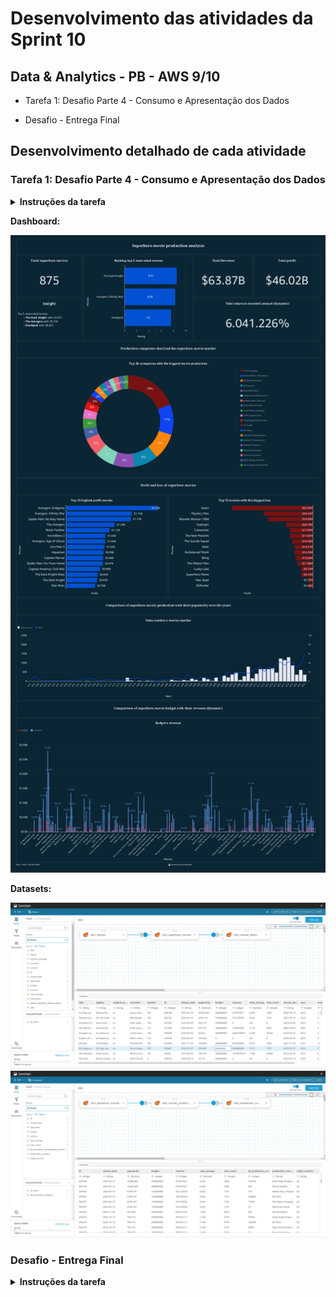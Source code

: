 # Desenvolvimento das atividades da Sprint 10

## Data & Analytics - PB - AWS 9/10

- Tarefa 1: Desafio Parte 4 - Consumo e Apresentação dos Dados

- Desafio - Entrega Final

## Desenvolvimento detalhado de cada atividade

### Tarefa 1: Desafio Parte 4 - Consumo e Apresentação dos Dados

<details>
<summary>
<b>Instruções da tarefa</b>
</summary>
Chegamos na última etapa do desafio. Até este ponto, suas atividades no data lake foram voltadas à ingestão e preparação dos dados. Agora é momento de extrair insights, apresentando-os através de uma ferramenta de visualização de dados (QuickSight).

Para tal, você deverá criar um dashboard no AWS QuickSight, utilizando como fonte de dados as tabelas que estão na camada Refined do data lake. Considere utilizar o Athena para como tipo de datasource.

Seu dashboard deve conter, no mínimo 3 tipos de gráficos diferentes.

**Perguntas dessa tarefa**

1. No AWS QuickSight:

- criar as  fonte de dados para o AWS Athena.

- criar visualizações

- publicar seus dashboards, compartilhando-os com seu monitor

Certifique-se que os dados consumidos estejam na versão final para evitar retrabalho.

</details>

**Dashboard:**

![Dashboard](Dashboard.png)

**Datasets:**

![Dashboard](Dataset_movies.png)
![Dashboard](Dataset_companies.png)

### Desafio - Entrega Final

<details>
<summary>
<b>Instruções da tarefa</b>
</summary>
A apresentação final do desafio deverá ser realizada por meio de um **vídeo**, de no máximo, **15 minutos**.

Esperamos que sua apresentação responda às seguintes perguntas:

- Qual foi o gênero de filmes e séries abordado e qual foi o refinamento que você definiu para sua entrega final?

- Quais foram as etapas do desafio? Como você as desenvolveu? Houveram dificuldades? Nos mostre um pouco do código em execução :)

- Como ficou seu modelo de dados?

- Como ficou seu dashboard? O que os dados estão nos contando?

- Como você imagina que os conhecimentos obtidos no decorrer do Programa de Bolsas podem gerar valor para os clientes da Compass?

**Onde você deverá realizar a entrega do vídeo?**

Em sua conta do Office365, você tem acesso ao serviço **Stream**. É por meio dele que você fará a entrega da sua apresentação final.

Na tela inicial do serviço, escolha a opção **Upload** para carregar seu vídeo de apresentação.

Após concluir o processo de **Upload**, você deverá compartilhar o arquivo com o grupo **studio.dataanalystics.scholarshipprogram**.

A opção de compartilhamento é uma das ações apresentadas quando você fica com o mouse sobre o nome do arquivo no Stream. Escolha compartilhar com um e-mail e nele informe o usuário **studio.dataanalystics.scholarshipprogram**.

Na tela de compartilhamento, mantenha a opção de visualização apenas (círculo vermelho) e clique em **Send**. Seu envio foi realizado

**Como será a avaliação?**

A avaliação será realizada por dois monitores que atuaram com sua turma. Definimos um instrumento específico de avaliação para esta finalidade.

**Vou receber feedback sobre o resultado da avaliação?**

Esperamos informá-lo na última conversa individual que faremos. Provavelmente será após a conclusão da Sprint 10.

</details>